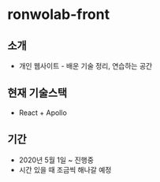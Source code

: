 # ronwolab-front

## 소개
- 개인 웹사이트 - 배운 기술 정리, 연습하는 공간

## 현재 기술스택
- React + Apollo

## 기간
- 2020년 5월 1일 ~ 진행중
- 시간 있을 때 조금씩 해나갈 예정


